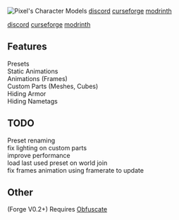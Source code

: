 ![Pixel's Character Models](https://github.com/PixelDoted/PixelsCharacterModels/blob/main/Images/banner-final.png "Customize your Player")
[discord](https://discord.com/invite/rUqUxxw)
[curseforge](https://www.curseforge.com/minecraft/mc-mods/pixels-character-models)
[modrinth](https://modrinth.com/mod/pixels-character-models)  

[discord](https://discord.com/invite/rUqUxxw)
[curseforge](https://www.curseforge.com/minecraft/mc-mods/pixels-character-models)
[modrinth](https://modrinth.com/mod/pixels-character-models)  

## Features
Presets  
Static Animations  
Animations (Frames)  
Custom Parts (Meshes, Cubes)  
Hiding Armor  
Hiding Nametags  
  
## TODO
Preset renaming  
fix lighting on custom parts  
improve performance  
load last used preset on world join  
fix frames animation using framerate to update  
  
## Other
(Forge V0.2+) Requires [Obfuscate](https://www.curseforge.com/minecraft/mc-mods/obfuscate)